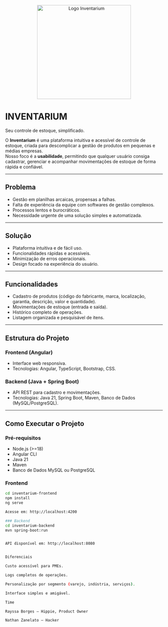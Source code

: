 <p align="center">
  <img src="docs/logo.png" alt="Logo Inventarium" width="300"/>
</p>

# INVENTARIUM  
Seu controle de estoque, simplificado.

O **Inventarium** é uma plataforma intuitiva e acessível de controle de estoque, criada para descomplicar a gestão de produtos em pequenas e médias empresas.  
Nosso foco é a **usabilidade**, permitindo que qualquer usuário consiga cadastrar, gerenciar e acompanhar movimentações de estoque de forma rápida e confiável.  

---

## Problema
- Gestão em planilhas arcaicas, propensas a falhas.  
- Falta de experiência da equipe com softwares de gestão complexos.  
- Processos lentos e burocráticos.  
- Necessidade urgente de uma solução simples e automatizada.  

---

## Solução
- Plataforma intuitiva e de fácil uso.  
- Funcionalidades rápidas e acessíveis.  
- Minimização de erros operacionais.  
- Design focado na experiência do usuário.  

---

## Funcionalidades
- Cadastro de produtos (código do fabricante, marca, localização, garantia, descrição, valor e quantidade).  
- Movimentações de estoque (entrada e saída).  
- Histórico completo de operações.  
- Listagem organizada e pesquisável de itens.  

---

## Estrutura do Projeto

### Frontend (Angular)
- Interface web responsiva.  
- Tecnologias: Angular, TypeScript, Bootstrap, CSS.  

### Backend (Java + Spring Boot)
- API REST para cadastro e movimentações.  
- Tecnologias: Java 21, Spring Boot, Maven, Banco de Dados (MySQL/PostgreSQL).  

---

## Como Executar o Projeto

### Pré-requisitos
- Node.js (>=18)  
- Angular CLI  
- Java 21  
- Maven  
- Banco de Dados MySQL ou PostgreSQL  

### Frontend
```bash
cd inventarium-frontend
npm install
ng serve

Acesse em: http://localhost:4200

### Backend
cd inventarium-backend
mvn spring-boot:run


API disponível em: http://localhost:8080


Diferenciais

Custo acessível para PMEs.

Logs completos de operações.

Personalização por segmento (varejo, indústria, serviços).

Interface simples e amigável.

Time

Rayssa Borges – Hippie, Product Owner

Nathan Zanelato – Hacker
